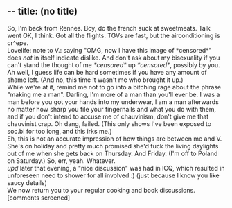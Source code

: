 --
title: (no title)
--
<p>So, I'm back from Rennes. Boy, do the french suck at sweetmeats. Talk went OK, I think. Got all the flights. TGVs are fast, but the airconditioning is cr^epe.
<br/>
Lovelife: note to V.: saying "OMG, now I have this image of *censored*" does <i>not</i> in itself indicate dislike. And don't ask about my bisexuality if you can't stand the thought of me <i>*censored*</i> up <i>*censored*</i>, possibly by you. Ah well, I guess life can be hard sometimes if you have any amount of shame left. (And no, this time it wasn't me who brought it up.)
<br/>
While we're at it, remind me not to go into a bitching rage about the phrase "making me a man". Darling, I'm more of a man than you'll ever be. I was a man before you got your hands into my underwear, I am a man afterwards no matter how sharp you file your fingernails and what you do with them, and if you don't intend to accuse me of chauvinism, don't give me that chauvinist crap. Oh dang, failed. (This only shows I've been exposed to soc.bi for too long, and this irks me.)
<br/>
Eh, this is not an accurate impression of how things are between me and V. She's on holiday and pretty much promised she'd fuck the living daylights out of me when she gets back on Thursday. And Friday. (I'm off to Poland on Saturday.) So, err, yeah. Whatever. 
<br/>
<i>upd</i> later that evening, a "nice discussion" was had in ICQ, which resulted in unforeseen need to shower for all involved :) (just because I know you like saucy details)
<br/>
We now return you to your regular cooking and book discussions.
<br/>
[comments screened]</p>
